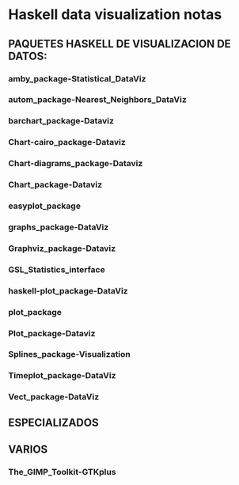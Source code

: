 # Haskell data visualization notas


## PAQUETES HASKELL DE VISUALIZACION DE DATOS:


### amby_package-Statistical_DataViz
### autom_package-Nearest_Neighbors_DataViz
### barchart_package-Dataviz
### Chart-cairo_package-Dataviz
### Chart-diagrams_package-Dataviz
### Chart_package-Dataviz
### easyplot_package
### graphs_package-DataViz
### Graphviz_package-Dataviz
### GSL_Statistics_interface
### haskell-plot_package-DataViz
### plot_package
### Plot_package-Dataviz
### Splines_package-Visualization

### Timeplot_package-DataViz
### Vect_package-DataViz

## ESPECIALIZADOS

## VARIOS

### The_GIMP_Toolkit-GTKplus
